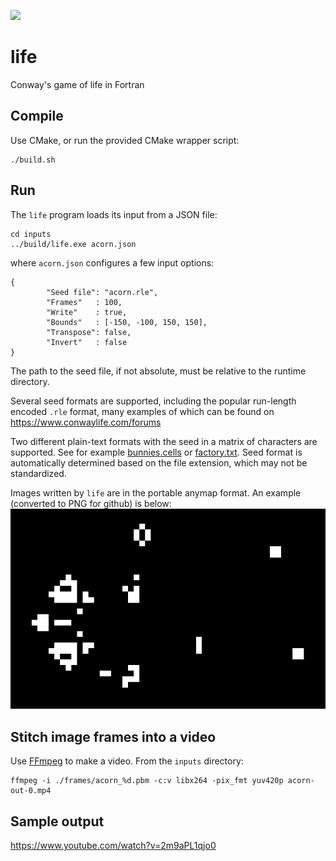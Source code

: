 ![](https://github.com/JeffIrwin/life/workflows/CI/badge.svg)

# life
Conway's game of life in Fortran

## Compile
Use CMake, or run the provided CMake wrapper script:

    ./build.sh

## Run
The `life` program loads its input from a JSON file:

    cd inputs
    ../build/life.exe acorn.json

where `acorn.json` configures a few input options:

    {
            "Seed file": "acorn.rle",
            "Frames"   : 100,
            "Write"    : true,
            "Bounds"   : [-150, -100, 150, 150],
            "Transpose": false,
            "Invert"   : false
    }

The path to the seed file, if not absolute, must be relative to the runtime directory.

Several seed formats are supported, including the popular run-length encoded `.rle` format, many examples of which can be found on https://www.conwaylife.com/forums

Two different plain-text formats with the seed in a matrix of characters are supported.  See for example [bunnies.cells](inputs/bunnies.cells) or [factory.txt](inputs/factory.txt).  Seed format is automatically determined based on the file extension, which may not be standardized.

Images written by `life` are in the portable anymap format.  An example (converted to PNG for github) is below:
![](https://raw.githubusercontent.com/JeffIrwin/life/master/doc/acorn_99.png)

## Stitch image frames into a video
Use [FFmpeg](https://www.ffmpeg.org/download.html) to make a video.  From the `inputs` directory:

    ffmpeg -i ./frames/acorn_%d.pbm -c:v libx264 -pix_fmt yuv420p acorn-out-0.mp4

## Sample output
https://www.youtube.com/watch?v=2m9aPL1qjo0
